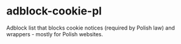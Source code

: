 adblock-cookie-pl
=================

Adblock list that blocks cookie notices (required by Polish law) and wrappers - mostly for Polish websites.
